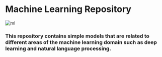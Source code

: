 # Machine Learning Repository

![ml](https://github.com/Meriyan99/Machine_Learning/assets/128514985/fc903c67-87ff-41c3-81e1-83126cf518e5)

### This repository contains simple models that are related to different areas of the machine learning domain such as deep learning and natural language processing.
